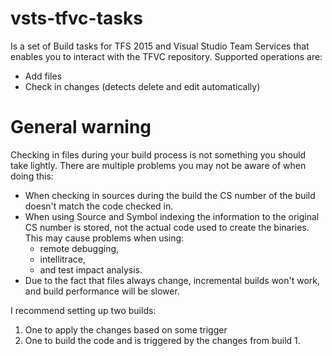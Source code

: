 # vsts-tfvc-tasks

Is a set of Build tasks for TFS 2015 and Visual Studio Team Services that enables you to interact with the TFVC repository. Supported operations are:

* Add files
* Check in changes (detects delete and edit automatically)

# General warning

Checking in files during your build process is not something you should take lightly. There are multiple problems you may not be aware of when doing this:

 * When checking in sources during the build the CS number of the build doesn't match the code checked in.
 * When using Source and Symbol indexing the information to the original CS number is stored, not the actual code used to create the binaries. This may cause problems when using:
   * remote debugging, 
   * intellitrace, 
   * and test impact analysis.
 * Due to the fact that files always change, incremental builds won't work, and build performance will be slower.

I recommend setting up two builds:
 1. One to apply the changes based on some trigger
 2. One to build the code and is triggered by the changes from build 1.

